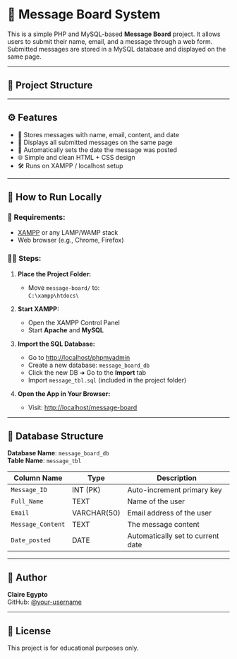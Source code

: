 # 💬 Message Board System

This is a simple PHP and MySQL-based **Message Board** project. It allows users to submit their name, email, and a message through a web form. Submitted messages are stored in a MySQL database and displayed on the same page.

---

## 📁 Project Structure


---

## ⚙️ Features

- 💾 Stores messages with name, email, content, and date
- 📝 Displays all submitted messages on the same page
- 📅 Automatically sets the date the message was posted
- 🌐 Simple and clean HTML + CSS design
- 🛠️ Runs on XAMPP / localhost setup

---

## 🚀 How to Run Locally

### 📌 Requirements:
- [XAMPP](https://www.apachefriends.org/index.html) or any LAMP/WAMP stack
- Web browser (e.g., Chrome, Firefox)

### 🧑‍💻 Steps:

1. **Place the Project Folder:**
   - Move `message-board/` to:  
     `C:\xampp\htdocs\`

2. **Start XAMPP:**
   - Open the XAMPP Control Panel
   - Start **Apache** and **MySQL**

3. **Import the SQL Database:**
   - Go to [http://localhost/phpmyadmin](http://localhost/phpmyadmin)
   - Create a new database: `message_board_db`
   - Click the new DB ➜ Go to the **Import** tab
   - Import `message_tbl.sql` (included in the project folder)

4. **Open the App in Your Browser:**
   - Visit: [http://localhost/message-board](http://localhost/message-board)

---

## 🧱 Database Structure

**Database Name**: `message_board_db`  
**Table Name**: `message_tbl`

| Column Name      | Type         | Description                         |
|------------------|--------------|-------------------------------------|
| `Message_ID`     | INT (PK)     | Auto-increment primary key          |
| `Full_Name`      | TEXT         | Name of the user                    |
| `Email`          | VARCHAR(50)  | Email address of the user           |
| `Message_Content`| TEXT         | The message content                 |
| `Date_posted`    | DATE         | Automatically set to current date   |

---

## 🧑 Author

**Claire Egypto**  
GitHub: [@your-username](https://github.com/your-username)

---

## 📝 License

This project is for educational purposes only.
